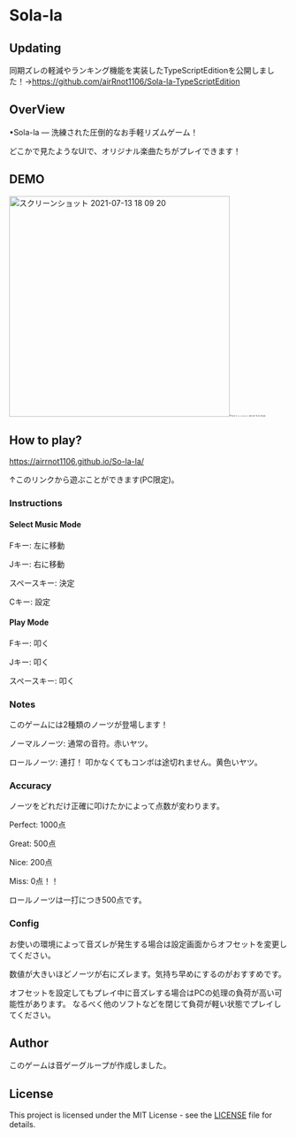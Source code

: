 # Sola-la

## Updating

同期ズレの軽減やランキング機能を実装したTypeScriptEditionを公開しました！→<https://github.com/airRnot1106/Sola-la-TypeScriptEdition>

## OverView

•Sola-la ― 洗練された圧倒的なお手軽リズムゲーム！

どこかで見たようなUIで、オリジナル楽曲たちがプレイできます！

## DEMO

<img width="399" alt="スクリーンショット 2021-07-13 18 09 20" src="https://user-images.githubusercontent.com/62370527/125425449-e49794e8-d277-4f65-b105-81af31ffd8a0.png"><img src="https://user-images.githubusercontent.com/62370527/125425781-b47b97b3-a9ff-4ded-8fd7-2c2b0ab72635.png" alt="スクリーンショット 201-07-11 22 19 26" style="zoom:24%;" />



## How to play?

https://airrnot1106.github.io/So-la-la/

↑このリンクから遊ぶことができます(PC限定)。

###  Instructions

#### Select Music Mode

Fキー: 左に移動

Jキー: 右に移動

スペースキー: 決定

Cキー: 設定

#### Play Mode

Fキー: 叩く

Jキー: 叩く

スペースキー: 叩く

### Notes

このゲームには2種類のノーツが登場します！

ノーマルノーツ: 通常の音符。赤いヤツ。

ロールノーツ: 連打！ 叩かなくてもコンボは途切れません。黄色いヤツ。

### Accuracy

ノーツをどれだけ正確に叩けたかによって点数が変わります。

Perfect: 1000点

Great: 500点

Nice: 200点

Miss: 0点！！

ロールノーツは一打につき500点です。

### Config

お使いの環境によって音ズレが発生する場合は設定画面からオフセットを変更してください。

数値が大きいほどノーツが右にズレます。気持ち早めにするのがおすすめです。

オフセットを設定してもプレイ中に音ズレする場合はPCの処理の負荷が高い可能性があります。
なるべく他のソフトなどを閉じて負荷が軽い状態でプレイしてください。

## Author

このゲームは音ゲーグループが作成しました。

## License

This project is licensed under the MIT License - see the [LICENSE](https://github.com/airRnot1106/So-la-la/blob/master/LICENSE) file for details.

